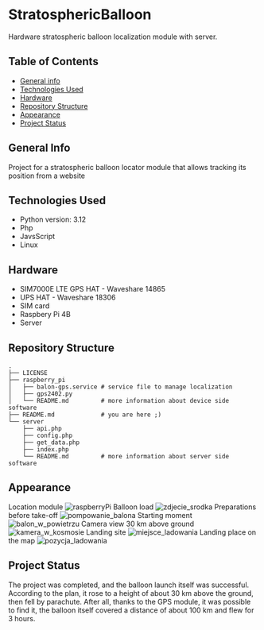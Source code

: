 # StratosphericBalloon
Hardware stratospheric balloon localization module with server. 

## Table of Contents
* [General info](#general-info)
* [Technologies Used](#technologies-used)
* [Hardware](#hardware)
* [Repository Structure](#repository-structure)
* [Appearance](#appearance)
* [Project Status](#project-status)


## General Info
Project for a stratospheric balloon locator module that allows tracking its position from a website

## Technologies Used
* Python version: 3.12
* Php
* JavsScript
* Linux


## Hardware
- SIM7000E LTE GPS HAT - Waveshare 14865 
- UPS HAT - Waveshare 18306
- SIM card
- Raspbery Pi 4B
- Server

## Repository Structure
```
.
├── LICENSE
├── raspberry_pi
│   ├── balon-gps.service # service file to manage localization
│   ├── gps2402.py
│   └── README.md         # more information about device side software
├── README.md             # you are here ;)
└── server
    ├── api.php
    ├── config.php
    ├── get_data.php
    ├── index.php
    └── README.md         # more information about server side software
```

## Appearance
Location module
![raspberryPi](images/raspberryPi.jpg)
Balloon load
![zdjecie_srodka](images/zdjecie_srodka.jpg)
Preparations before take-off
![pompowanie_balona](images/pompowanie_balona.jpg)
Starting moment
![balon_w_powietrzu](images/balon_w_powietrzu.jpg)
Camera view 30 km above ground
![kamera_w_kosmosie](images/kamera_w_kosmosie.jpg)
Landing site
![miejsce_ladowania](images/miejsce_ladowania.jpg)
Landing place on the map
![pozycja_ladowania](images/pozycja_ladowania.jpg)

## Project Status
The project was completed, and the balloon launch itself was successful. According to the plan, it rose to a height of about 30 km above the ground, then fell by parachute. After all, thanks to the GPS module, it was possible to find it, the balloon itself covered a distance of about 100 km and flew for 3 hours.